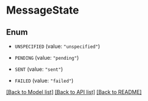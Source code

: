 # MessageState

## Enum


* `UNSPECIFIED` (value: `"unspecified"`)

* `PENDING` (value: `"pending"`)

* `SENT` (value: `"sent"`)

* `FAILED` (value: `"failed"`)


[[Back to Model list]](../README.md#documentation-for-models) [[Back to API list]](../README.md#documentation-for-api-endpoints) [[Back to README]](../README.md)


